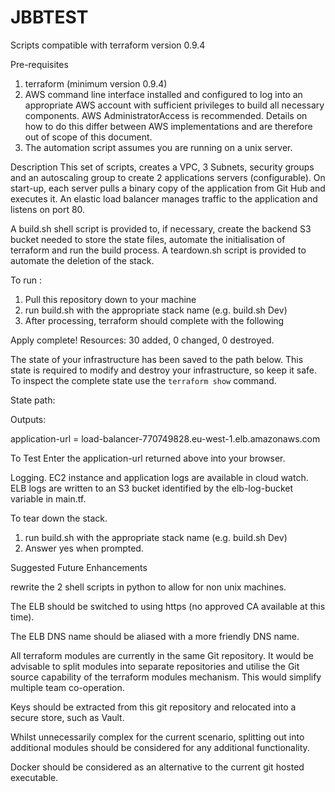 # JBBTEST
Scripts compatible with terraform version 0.9.4

Pre-requisites
1) terraform (minimum version 0.9.4) 
2) AWS command line interface installed and configured to log into an appropriate AWS account with sufficient privileges to build all necessary components. AWS AdministratorAccess is recommended. Details on how to do this differ between AWS implementations and are therefore out of scope of this document.
3) The automation script assumes you are running on a unix server.

Description
This set of scripts, creates a VPC, 3 Subnets, security groups and an autoscaling group to create 2 applications servers (configurable).
On start-up, each server pulls a binary copy of the application from Git Hub and executes it.
An elastic load balancer manages traffic to the application and listens on port 80.

A build.sh shell script is provided to, if necessary, create the backend S3 bucket needed to store the state files, automate the initialisation of terraform and run the build process.
A teardown.sh script is provided to automate the deletion of the stack.


To run :
1) Pull this repository down to your machine
3) run build.sh with the appropriate stack name (e.g. build.sh Dev)
4) After processing, terraform should complete with the following

Apply complete! Resources: 30 added, 0 changed, 0 destroyed.

The state of your infrastructure has been saved to the path
below. This state is required to modify and destroy your
infrastructure, so keep it safe. To inspect the complete state
use the `terraform show` command.

State path: 

Outputs:

application-url = load-balancer-770749828.eu-west-1.elb.amazonaws.com


To Test
Enter the application-url returned above into your browser.


Logging.
EC2 instance and application logs are available in cloud watch.
ELB logs are written to an S3 bucket identified by the elb-log-bucket variable in main.tf.


To tear down the stack.
1) run build.sh with the appropriate stack name (e.g. build.sh Dev)
2) Answer yes when prompted.




Suggested Future Enhancements

rewrite the 2 shell scripts in python to allow for non unix machines.

The ELB should be switched to using https (no approved CA available at this time).

The ELB DNS name should be aliased with a more friendly DNS name.

All terraform modules are currently in the same Git repository. It would be advisable to split modules into separate repositories and utilise the Git source capability of the terraform modules mechanism. This would simplify multiple team co-operation.

Keys should be extracted from this git repository and relocated into a secure store, such as Vault.

Whilst unnecessarily complex for the current scenario, splitting out into additional modules should be considered for any additional functionality.

Docker should be considered as an alternative to the current git hosted executable.



